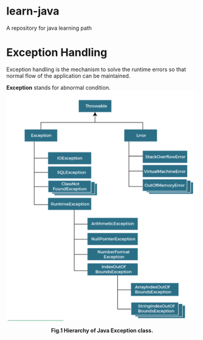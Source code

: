 # learn-java
A repository for java learning path


# Exception Handling

Exception handling is the mechanism to solve the runtime errors so that normal flow of the application can be maintained.

**Exception** stands for abnormal condition.
<fig>
![Hierarchy of Java Exception class](./assets/Exception.PNG)
<figcaption align="center"><b>Fig.1 Hierarchy of Java Exception class.</b></figcaption>
</fig>